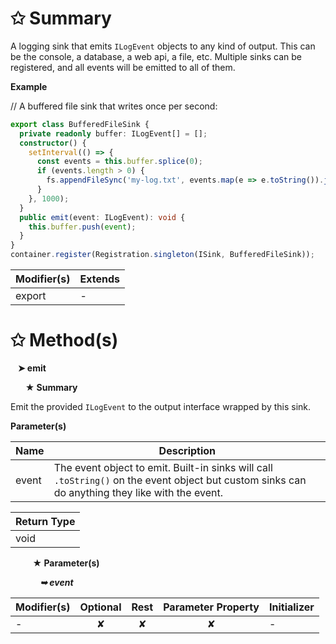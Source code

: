 # &#10025; Summary

A logging sink that emits `ILogEvent` objects to any kind of output. This can be the console, a database, a web api, a file, etc.
Multiple sinks can be registered, and all events will be emitted to all of them.

**Example**

// A buffered file sink that writes once per second:
```ts
export class BufferedFileSink {
  private readonly buffer: ILogEvent[] = [];
  constructor() {
    setInterval(() => {
      const events = this.buffer.splice(0);
      if (events.length > 0) {
        fs.appendFileSync('my-log.txt', events.map(e => e.toString()).join('\n'));
      }
    }, 1000);
  }
  public emit(event: ILogEvent): void {
    this.buffer.push(event);
  }
}
container.register(Registration.singleton(ISink, BufferedFileSink));
```

| Modifier(s)                            | Extends                                    |
|----------------------------------------|--------------------------------------------|
| export | - |

# &#10025; Method(s)

&nbsp;&nbsp; **&#10148; emit**

&nbsp;&nbsp;&nbsp;&nbsp;&nbsp; **&#9733; Summary**

Emit the provided `ILogEvent` to the output interface wrapped by this sink.

**Parameter(s)**

| Name  | Description                                                                                                                                      |
| ----- | ------------------------------------------------------------------------------------------------------------------------------------------------ |
| event |  The event object to emit. Built-in sinks will call `.toString()` on the event object but custom sinks can do anything they like with the event. |

| Return Type                       |
|-----------------------------------|
| void |

&nbsp;&nbsp;&nbsp;&nbsp;&nbsp;&nbsp;&nbsp;&nbsp; **&#9733; Parameter(s)**

&nbsp;&nbsp;&nbsp;&nbsp;&nbsp;&nbsp;&nbsp;&nbsp;&nbsp;&nbsp;&nbsp; _**&#10149; event**_

| Modifier(s)                              | Optional                           | Rest                          | Parameter Property                          | Initializer                       |
|------------------------------------------|:----------------------------------:|:-----------------------------:|:-------------------------------------------:|-----------------------------------|
| - | ✘  | ✘ | ✘ | - |